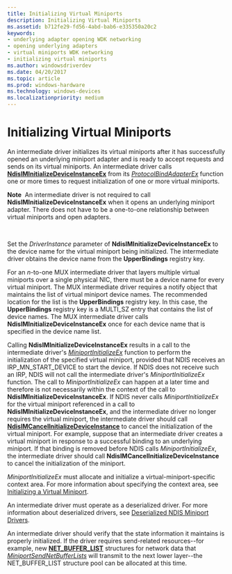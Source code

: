 ```yaml
---
title: Initializing Virtual Miniports
description: Initializing Virtual Miniports
ms.assetid: b712fe29-fd56-4abd-bab6-e335350a20c2
keywords:
- underlying adapter opening WDK networking
- opening underlying adapters
- virtual miniports WDK networking
- initializing virtual miniports
ms.author: windowsdriverdev
ms.date: 04/20/2017
ms.topic: article
ms.prod: windows-hardware
ms.technology: windows-devices
ms.localizationpriority: medium
---
```


# Initializing Virtual Miniports





An intermediate driver initializes its virtual miniports after it has successfully opened an underlying miniport adapter and is ready to accept requests and sends on its virtual miniports. An intermediate driver calls [**NdisIMInitializeDeviceInstanceEx**](https://msdn.microsoft.com/library/windows/hardware/ff562727) from its [*ProtocolBindAdapterEx*](https://msdn.microsoft.com/library/windows/hardware/ff570220) function one or more times to request initialization of one or more virtual miniports.

**Note**  An intermediate driver is not required to call **NdisIMInitializeDeviceInstanceEx** when it opens an underlying miniport adapter. There does not have to be a one-to-one relationship between virtual miniports and open adapters.

 

Set the *DriverInstance* parameter of **NdisIMInitializeDeviceInstanceEx** to the device name for the virtual miniport being initialized. The intermediate driver obtains the device name from the **UpperBindings** registry key.

For an *n*-to-one MUX intermediate driver that layers multiple virtual miniports over a single physical NIC, there must be a device name for every virtual miniport. The MUX intermediate driver requires a notify object that maintains the list of virtual miniport device names. The recommended location for the list is the **UpperBindings** registry key. In this case, the **UpperBindings** registry key is a MULTI\_SZ entry that contains the list of device names. The MUX intermediate driver calls **NdisIMInitializeDeviceInstanceEx** once for each device name that is specified in the device name list.

Calling **NdisIMInitializeDeviceInstanceEx** results in a call to the intermediate driver's [*MiniportInitializeEx*](https://msdn.microsoft.com/library/windows/hardware/ff559389) function to perform the initialization of the specified virtual miniport, provided that NDIS receives an IRP\_MN\_START\_DEVICE to start the device. If NDIS does not receive such an IRP, NDIS will not call the intermediate driver's *MiniportInitializeEx* function. The call to *MiniportInitializeEx* can happen at a later time and therefore is not necessarily within the context of the call to **NdisIMInitializeDeviceInstanceEx**. If NDIS never calls *MiniportInitializeEx* for the virtual miniport referenced in a call to **NdisIMInitializeDeviceInstanceEx**, and the intermediate driver no longer requires the virtual miniport, the intermediate driver should call [**NdisIMCancelInitializeDeviceInstance**](https://msdn.microsoft.com/library/windows/hardware/ff562719) to cancel the initialization of the virtual miniport. For example, suppose that an intermediate driver creates a virtual miniport in response to a successful binding to an underlying miniport. If that binding is removed before NDIS calls *MiniportInitializeEx*, the intermediate driver should call **NdisIMCancelInitializeDeviceInstance** to cancel the initialization of the miniport.

*MiniportInitializeEx* must allocate and initialize a virtual-miniport-specific context area. For more information about specifying the context area, see [Initializing a Virtual Miniport](initializing-a-virtual-miniport.md).

An intermediate driver must operate as a deserialized driver. For more information about deserialized drivers, see [Deserialized NDIS Miniport Drivers](deserialized-ndis-miniport-drivers.md).

An intermediate driver should verify that the state information it maintains is properly initialized. If the driver requires send-related resources--for example, new [**NET\_BUFFER\_LIST**](https://msdn.microsoft.com/library/windows/hardware/ff568388) structures for network data that [*MiniportSendNetBufferLists*](https://msdn.microsoft.com/library/windows/hardware/ff559440) will transmit to the next lower layer--the NET\_BUFFER\_LIST structure pool can be allocated at this time.

 

 





